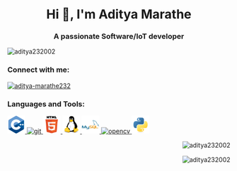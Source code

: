 <h1 align="center">Hi 👋, I'm Aditya Marathe</h1>
<h3 align="center">A passionate Software/IoT developer</h3>
<imag align ="right" alt="GIF" width="400"  src="https://github.com/aditya232002/aditya232002/blob/main/programmer.gif"/>
<p align="left"> <img src="https://komarev.com/ghpvc/?username=aditya232002&label=Profile%20views&color=0e75b6&style=flat" alt="aditya232002" /> </p>

<h3 align="left">Connect with me:</h3>
<p align="left">
<a href="https://linkedin.com/in/aditya-marathe232" target="blank"><img align="center" src="https://raw.githubusercontent.com/rahuldkjain/github-profile-readme-generator/master/src/images/icons/Social/linked-in-alt.svg" alt="aditya-marathe232" height="30" width="40" /></a>
</p>

<h3 align="left">Languages and Tools:</h3>
<p align="left"> <a href="https://www.w3schools.com/cpp/" target="_blank" rel="noreferrer"> <img src="https://raw.githubusercontent.com/devicons/devicon/master/icons/cplusplus/cplusplus-original.svg" alt="cplusplus" width="40" height="40"/> </a> <a href="https://git-scm.com/" target="_blank" rel="noreferrer"> <img src="https://www.vectorlogo.zone/logos/git-scm/git-scm-icon.svg" alt="git" width="40" height="40"/> </a> <a href="https://www.w3.org/html/" target="_blank" rel="noreferrer"> <img src="https://raw.githubusercontent.com/devicons/devicon/master/icons/html5/html5-original-wordmark.svg" alt="html5" width="40" height="40"/> </a> <a href="https://www.linux.org/" target="_blank" rel="noreferrer"> <img src="https://raw.githubusercontent.com/devicons/devicon/master/icons/linux/linux-original.svg" alt="linux" width="40" height="40"/> </a> <a href="https://www.mysql.com/" target="_blank" rel="noreferrer"> <img src="https://raw.githubusercontent.com/devicons/devicon/master/icons/mysql/mysql-original-wordmark.svg" alt="mysql" width="40" height="40"/> </a> <a href="https://opencv.org/" target="_blank" rel="noreferrer"> <img src="https://www.vectorlogo.zone/logos/opencv/opencv-icon.svg" alt="opencv" width="40" height="40"/> </a> <a href="https://www.python.org" target="_blank" rel="noreferrer"> <img src="https://raw.githubusercontent.com/devicons/devicon/master/icons/python/python-original.svg" alt="python" width="40" height="40"/> </a> </p>

<p><img align="center" src="https://github-readme-stats.vercel.app/api/top-langs?username=aditya232002&show_icons=true&locale=en&layout=compact" alt="aditya232002" /></p>

<p><img align="center" src="https://github-readme-streak-stats.herokuapp.com/?user=aditya232002&" alt="aditya232002" /></p>
